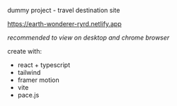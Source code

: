 dummy project - travel destination site

https://earth-wonderer-ryrd.netlify.app

_recommended to view on desktop and chrome browser_

create with:
- react + typescript
- tailwind
- framer motion
- vite
- pace.js